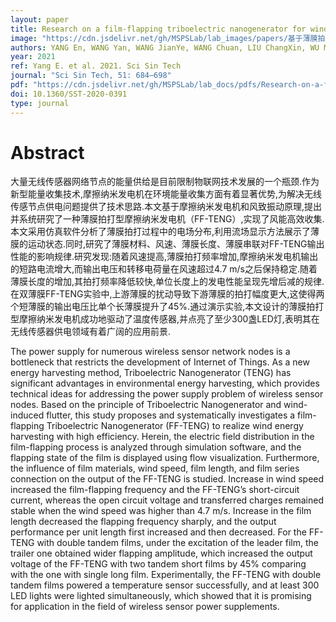```yaml
---
layout: paper
title: Research on a film-flapping triboelectric nanogenerator for wind energy harvesting (in Chinese)
image: "https://cdn.jsdelivr.net/gh/MSPSLab/lab_images/papers/基于薄膜拍打型摩擦纳米发电机的风能收集研究.png"
authors: YANG En, WANG Yan, WANG JianYe, WANG Chuan, LIU ChangXin, WU MengWei, MI JianChun & XU MinYi
year: 2021
ref: Yang E. et al. 2021. Sci Sin Tech
journal: "Sci Sin Tech, 51: 684–698"
pdf: "https://cdn.jsdelivr.net/gh/MSPSLab/lab_docs/pdfs/Research-on-a-film-flapping.pdf"
doi: 10.1360/SST-2020-0391
type: journal
---
```



# Abstract

大量无线传感器网络节点的能量供给是目前限制物联网技术发展的一个瓶颈.作为新型能量收集技术,摩擦纳米发电机在环境能量收集方面有着显著优势,为解决无线传感节点供电问题提供了技术思路.本文基于摩擦纳米发电机和风致振动原理,提出并系统研究了一种薄膜拍打型摩擦纳米发电机（FF-TENG）,实现了风能高效收集.本文采用仿真软件分析了薄膜拍打过程中的电场分布,利用流场显示方法展示了薄膜的运动状态.同时,研究了薄膜材料、风速、薄膜长度、薄膜串联对FF-TENG输出性能的影响规律.研究发现:随着风速提高,薄膜拍打频率增加,摩擦纳米发电机输出的短路电流增大,而输出电压和转移电荷量在风速超过4.7 m/s之后保持稳定.随着薄膜长度的增加,其拍打频率降低较快,单位长度上的发电性能呈现先增后减的规律.在双薄膜FF-TENG实验中,上游薄膜的扰动导致下游薄膜的拍打幅度更大,这使得两个短薄膜的输出电压比单个长薄膜提升了45%.通过演示实验,本文设计的薄膜拍打型摩擦纳米发电机成功地驱动了温度传感器,并点亮了至少300盏LED灯,表明其在无线传感器供电领域有着广阔的应用前景. 

The power supply for numerous wireless sensor network nodes is a bottleneck that restricts the development of Internet of Things. As a new energy harvesting method, Triboelectric Nanogenerator (TENG) has significant advantages in environmental energy harvesting, which provides technical ideas for addressing the power supply problem of wireless sensor nodes. Based on the principle of Triboelectric Nanogenerator and wind-induced flutter, this study proposes and systematically investigates a film-flapping Triboelectric Nanogenerator (FF-TENG) to realize wind energy harvesting with high efficiency. Herein, the electric field distribution in the film-flapping process is analyzed through simulation software, and the flapping state of the film is displayed using flow visualization. Furthermore, the influence of film materials, wind speed, film length, and film series connection on the output of the FF-TENG is studied. Increase in wind speed increased the film-flapping frequency and the FF-TENG’s short-circuit current, whereas the open circuit voltage and transferred charges remained stable when the wind speed was higher than 4.7 m/s. Increase in the film length decreased the flapping frequency sharply, and the output performance per unit length first increased and then decreased. For the FF-TENG with double tandem films, under the excitation of the leader film, the trailer one obtained wider flapping amplitude, which increased the output voltage of the FF-TENG with two tandem short films by 45% comparing with the one with single long film. Experimentally, the FF-TENG with double tandem films powered a temperature sensor successfully, and at least 300 LED lights were lighted simultaneously, which showed that it is promising for application in the field of wireless sensor power supplements.
